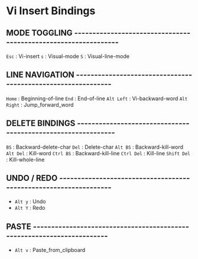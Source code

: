 # Vi Insert Bindings


## MODE TOGGLING ---------------------------------------------------------------
`Esc` : Vi-insert
`s` : Visual-mode
`S` : Visual-line-mode


## LINE NAVIGATION -------------------------------------------------------------

`Home` : Beginning-of-line
`End` : End-of-line
`Alt Left` : Vi-backward-word
`Alt Right` : Jump_forward_word


## DELETE BINDINGS -------------------------------------------------------------

`BS` : Backward-delete-char
`Del` : Delete-char
`Alt BS` : Backward-kill-word
`Alt Del` : Kill-word
`Ctrl BS` : Backward-kill-line
`Ctrl Del` : Kill-line
`Shift Del` : Kill-whole-line


## UNDO / REDO -----------------------------------------------------------------

- `Alt y` : Undo
- `Alt Y` : Redo


## PASTE -----------------------------------------------------------------------

- `Alt v` : Paste_from_clipboard
